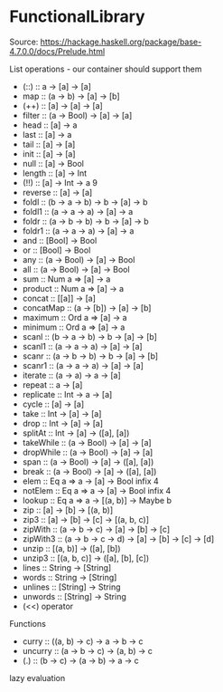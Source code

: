 # FunctionalLibrary

Source: https://hackage.haskell.org/package/base-4.7.0.0/docs/Prelude.html

List operations - our container should support them
- (::) :: a -> [a] -> [a]
- map :: (a -> b) -> [a] -> [b] 
- (++) :: [a] -> [a] -> [a]
- filter :: (a -> Bool) -> [a] -> [a] 
- head :: [a] -> a 
- last :: [a] -> a 
- tail :: [a] -> [a] 
- init :: [a] -> [a] 
- null :: [a] -> Bool 
- length :: [a] -> Int 
- (!!) :: [a] -> Int -> a 9 
- reverse :: [a] -> [a] 
- foldl :: (b -> a -> b) -> b -> [a] -> b 
- foldl1 :: (a -> a -> a) -> [a] -> a 
- foldr :: (a -> b -> b) -> b -> [a] -> b 
- foldr1 :: (a -> a -> a) -> [a] -> a 
- and :: [Bool] -> Bool 
- or :: [Bool] -> Bool 
- any :: (a -> Bool) -> [a] -> Bool 
- all :: (a -> Bool) -> [a] -> Bool 
- sum :: Num a => [a] -> a 
- product :: Num a => [a] -> a 
- concat :: [[a]] -> [a] 
- concatMap :: (a -> [b]) -> [a] -> [b] 
- maximum :: Ord a => [a] -> a 
- minimum :: Ord a => [a] -> a 
- scanl :: (b -> a -> b) -> b -> [a] -> [b] 
- scanl1 :: (a -> a -> a) -> [a] -> [a] 
- scanr :: (a -> b -> b) -> b -> [a] -> [b] 
- scanr1 :: (a -> a -> a) -> [a] -> [a] 
- iterate :: (a -> a) -> a -> [a] 
- repeat :: a -> [a] 
- replicate :: Int -> a -> [a] 
- cycle :: [a] -> [a] 
- take :: Int -> [a] -> [a] 
- drop :: Int -> [a] -> [a] 
- splitAt :: Int -> [a] -> ([a], [a]) 
- takeWhile :: (a -> Bool) -> [a] -> [a] 
- dropWhile :: (a -> Bool) -> [a] -> [a] 
- span :: (a -> Bool) -> [a] -> ([a], [a]) 
- break :: (a -> Bool) -> [a] -> ([a], [a]) 
- elem :: Eq a => a -> [a] -> Bool infix 4 
- notElem :: Eq a => a -> [a] -> Bool infix 4 
- lookup :: Eq a => a -> [(a, b)] -> Maybe b 
- zip :: [a] -> [b] -> [(a, b)] 
- zip3 :: [a] -> [b] -> [c] -> [(a, b, c)] 
- zipWith :: (a -> b -> c) -> [a] -> [b] -> [c] 
- zipWith3 :: (a -> b -> c -> d) -> [a] -> [b] -> [c] -> [d] 
- unzip :: [(a, b)] -> ([a], [b]) 
- unzip3 :: [(a, b, c)] -> ([a], [b], [c]) 
- lines :: String -> [String] 
- words :: String -> [String] 
- unlines :: [String] -> String 
- unwords :: [String] -> String
- (<<) operator

Functions
- curry :: ((a, b) -> c) -> a -> b -> c
- uncurry :: (a -> b -> c) -> (a, b) -> c
- (.) :: (b -> c) -> (a -> b) -> a -> c

lazy evaluation
